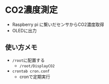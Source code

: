 # CO2濃度測定
* Raspberry pi に繋いだセンサからCO2濃度取得
* OLEDに出力

## 使い方メモ
* `/root`に配置する
  * `/root/DisplayCO2`
* `crontab cron.conf`
  * cronで定期実行
